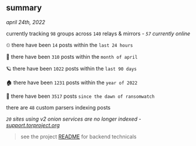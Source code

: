 
## summary
_april 24th, 2022_

currently tracking `98` groups across `140` relays & mirrors - _`57` currently online_

⏲ there have been `14` posts within the `last 24 hours`

🦈 there have been `310` posts within the `month of april`

🪐 there have been `1022` posts within the `last 90 days`

🏚 there have been `1231` posts within the `year of 2022`

🦕 there have been `3517` posts `since the dawn of ransomwatch`

there are `48` custom parsers indexing posts

_`20` sites using v2 onion services are no longer indexed - [support.torproject.org](https://support.torproject.org/onionservices/v2-deprecation/)_

> see the project [README](https://github.com/thetanz/ransomwatch#ransomwatch--) for backend technicals
